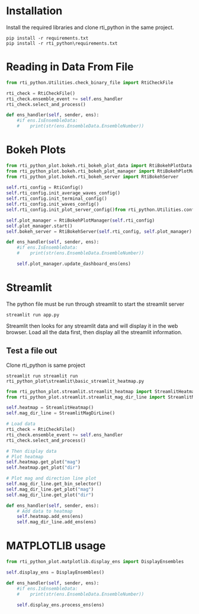 # Installation
Install the required libraries and clone rti_python in the same project.

```commandline
pip install -r requirements.txt
pip install -r rti_python\requirements.txt
```

# Reading in Data From File

```python
from rti_python.Utilities.check_binary_file import RtiCheckFile

rti_check = RtiCheckFile()
rti_check.ensemble_event += self.ens_handler
rti_check.select_and_process()

def ens_handler(self, sender, ens):
    #if ens.IsEnsembleData:
    #    print(str(ens.EnsembleData.EnsembleNumber))
```

# Bokeh Plots

```python
from rti_python_plot.bokeh.rti_bokeh_plot_data import RtiBokehPlotData
from rti_python_plot.bokeh.rti_bokeh_plot_manager import RtiBokehPlotManager
from rti_python_plot.bokeh.rti_bokeh_server import RtiBokehServer
        
self.rti_config = RtiConfig()
self.rti_config.init_average_waves_config()
self.rti_config.init_terminal_config()
self.rti_config.init_waves_config()
self.rti_config.init_plot_server_config()from rti_python.Utilities.config import RtiConfig

self.plot_manager = RtiBokehPlotManager(self.rti_config)
self.plot_manager.start()
self.bokeh_server = RtiBokehServer(self.rti_config, self.plot_manager)

def ens_handler(self, sender, ens):
    #if ens.IsEnsembleData:
    #    print(str(ens.EnsembleData.EnsembleNumber))

    self.plot_manager.update_dashboard_ens(ens)
```

# Streamlit
The python file must be run through streamlit to start the streamlit server
```commandline
streamlit run app.py
```

Streamlit then looks for any streamlit data and will display it in the web browser.
Load all the data first, then display all the streamlit information.

## Test a file out
Clone rti_python is same project


```commandline
streamlit run streamlit run rti_python_plot\streamlit\basic_streamlit_heatmap.py
```

```python
from rti_python_plot.streamlit.streamlit_heatmap import StreamlitHeatmap
from rti_python_plot.streamlit.streamlit_mag_dir_line import StreamlitMagDirLine

self.heatmap = StreamlitHeatmap()
self.mag_dir_line = StreamlitMagDirLine()

# Load data
rti_check = RtiCheckFile()
rti_check.ensemble_event += self.ens_handler
rti_check.select_and_process()

# Then display data
# Plot heatmap
self.heatmap.get_plot("mag")
self.heatmap.get_plot("dir")

# Plot mag and direction line plot
self.mag_dir_line.get_bin_selector()
self.mag_dir_line.get_plot("mag")
self.mag_dir_line.get_plot("dir")

def ens_handler(self, sender, ens):
    # Add data to heatmap
    self.heatmap.add_ens(ens)
    self.mag_dir_line.add_ens(ens)
```



# MATPLOTLIB usage

```python
from rti_python_plot.matplotlib.display_ens import DisplayEnsembles

self.display_ens = DisplayEnsembles()

def ens_handler(self, sender, ens):
    #if ens.IsEnsembleData:
    #    print(str(ens.EnsembleData.EnsembleNumber))

    self.display_ens.process_ens(ens)
```


